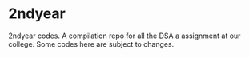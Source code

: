 # 2ndyear
2ndyear codes.
A compilation repo for all the DSA a assignment at our college. Some codes here are subject to changes.
